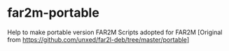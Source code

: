 # far2m-portable
Help to make portable version FAR2M
Scripts adopted for FAR2M [Original from https://github.com/unxed/far2l-deb/tree/master/portable]

